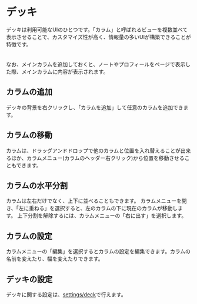 # デッキ

デッキは利用可能なUIのひとつです。「カラム」と呼ばれるビューを複数並べて表示させることで、カスタマイズ性が高く、情報量の多いUIが構築できることが特徴です。  
\
\
なお、メインカラムを追加しておくと、ノートやプロフィールをページで表示した際、メインカラムに内容が表示されます。

## カラムの追加

デッキの背景を右クリックし、「カラムを追加」して任意のカラムを追加できます。

## カラムの移動

カラムは、ドラッグアンドドロップで他のカラムと位置を入れ替えることが出来るほか、カラムメニュー(カラムのヘッダー右クリック)から位置を移動させることもできます。

## カラムの水平分割

カラムは左右だけでなく、上下に並べることもできます。
カラムメニューを開き、「左に重ねる」を選択すると、左のカラムの下に現在のカラムが移動します。
上下分割を解除するには、カラムメニューの「右に出す」を選択します。

## カラムの設定

カラムメニューの「編集」を選択するとカラムの設定を編集できます。カラムの名前を変えたり、幅を変えたりできます。

## デッキの設定

デッキに関する設定は、[settings/deck](x-mi-web://settings/deck)で行えます。
